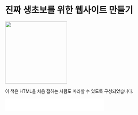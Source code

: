 # 진짜 생초보를 위한 웹사이트 만들기

<img src="/images/book-cover.png" width="200" />

<p>이 책은 HTML을 처음 접하는 사람도 따라할 수 있도록 구성되었습니다.</p>

<iframe src="/widgets/timer.html" width="320" height="40" frameborder="0"></iframe>
